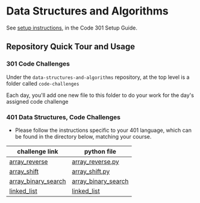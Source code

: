 # Data Structures and Algorithms

See [setup instructions](https://codefellows.github.io/setup-guide/code-301/3-code-challenges), in the Code 301 Setup Guide.

## Repository Quick Tour and Usage

### 301 Code Challenges

Under the `data-structures-and-algorithms` repository, at the top level is a folder called `code-challenges`

Each day, you'll add one new file to this folder to do your work for the day's assigned code challenge

### 401 Data Structures, Code Challenges

- Please follow the instructions specific to your 401 language, which can be found in the directory below, matching your course.

| challenge link | python file |
| -------------- | ------------- |
| [array_reverse](python/code_challenges/array_reverse) | [array_reverse.py](python/code_challenges/array_reverse/array_reverse/array_reverse.py) |
| [array_shift](python/code_challenges/array_shift) | [array_shift.py](python/code_challenges/array_shift/array_shift/array_shift.py) |
| [array_binary_search](python/code_challenges/array_binary_search) | [array_binary_search](python/code_challenges/array_binary_search/array_binary_search/array_binary_search.py) |
| [linked_list](python/code_challenges/linked_list) | [linked_list](python/code_challenges/linked_list/linked_list/linked_list.py) |
